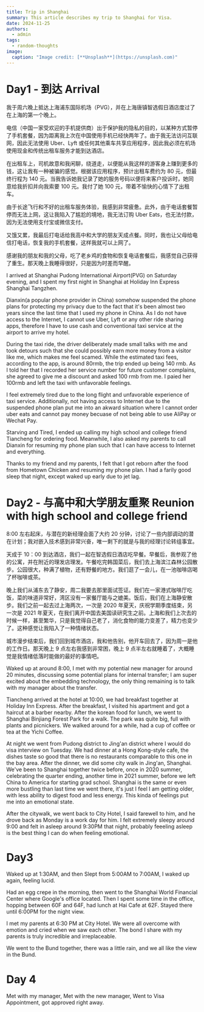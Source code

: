 ```yaml
---
title: Trip in Shanghai
summary: This article describes my trip to Shanghai for Visa.
date: 2024-11-25
authors:
  - admin
tags:
  - random-thoughts
image:
  caption: "Image credit: [**Unsplash**](https://unsplash.com)"
---
```


# Day1 - 到达 Arrival

我于周六晚上抵达上海浦东国际机场（PVG），并在上海唐镇智选假日酒店度过了在上海的第一个晚上。

电信（中国一家受欢迎的手机提供商）出于保护我的隐私的目的，以某种方式暂停了手机套餐，因为距离我上次在中国使用手机已经快两年了。由于我无法访问互联网，因此无法使用 Uber、Lyft 或任何其他乘车共享应用程序，因此我必须在机场使用现金和传统出租车服务才能到达酒店。

在出租车上，司机故意和我闲聊，绕道走，以便能从我这样的游客身上赚到更多的钱，这让我有一种被骗的感觉。根据该应用程序，预计出租车费约为 80 元，但最终行程为 140 元。当我告诉她我记录了她的服务号码以便将来客户投诉时，她同意给我折扣并向我索要 100 元。我付了她 100 元，带着不愉快的心情下了出租车。

由于长途飞行和不好的出租车服务体验，我感到非常疲惫。此外，由于电话套餐暂停而无法上网，这让我陷入了尴尬的境地，我无法订购 Uber Eats，也无法付款，因为无法使用支付宝或微信支付。

又饿又累，我最后打电话给我高中和大学的朋友天成点餐。同时，我也让父母给电信打电话，恢复我的手机套餐，这样我就可以上网了。

感谢我的朋友和我的父母，吃了老乡鸡的食物和恢复电话套餐后，我感觉自己获得了重生。那天晚上我睡得很好，只是因为时差而早醒。

I arrived at Shanghai Pudong International Airport(PVG) on Saturday evening, and I spent my first night in Shanghai at Holiday Inn Express Shanghai Tangzhen.

Dianxin(a popular phone provider in China) somehow suspended the phone plans for protecting my privacy due to the fact that it's been almost two years since the last time that I used my phone in China. As I do not have access to the Internet, I cannot use Uber, Lyft or any other ride sharing apps, therefore I have to use cash and conventional taxi service at the airport to arrive my hotel.

During the taxi ride, the driver deliberately made small talks with me and took detours such that she could possibly earn more money from a visitor like me, which makes me feel scamed. While the estimated taxi fees, according to the app, is around 80rmb, the trip ended up being 140 rmb. As I told her that I recorded her service number for future customer complains, she agreed to give me a discount and asked 100 rmb from me. I paied her 100rmb and left the taxi with unfavorable feelings.

I feel extremely tired due to the long flight and unfavorable experience of taxi service. Additionally, not having access to Internet due to the suspended phone plan put me into an akward situation where I cannot order uber eats and cannot pay money becuase of not being able to use AliPay or Wechat Pay.

Starving and Tired, I ended up calling my high school and college friend Tiancheng for ordering food. Meanwhile, I also asked my parents to call Dianxin for resuming my phone plan such that I can have access to Internet and everything.

Thanks to my friend and my parents, I felt that I got reborn after the food from Hometown Chicken and resuming my phone plan. I had a farily good sleep that night, except waked up early due to jet lag.

# Day2 - 与高中和大学朋友重聚 Reunion with high school and college friend

8:00 左右起床，与潜在的新经理会面了大约 20 分钟，讨论了一些内部调动的潜在计划；我对嵌入技术感到非常兴奋，唯一剩下的就是与我的经理讨论转组事宜。

天成于 10：00 到达酒店，我们一起在智选假日酒店吃早餐。早餐后，我参观了他的公寓，并在附近的理发店理发。午餐吃完韩国菜后，我们去上海滨江森林公园散步。公园很大，种满了植物，还有野餐的地方。我们逛了一会儿，在一池咖啡店喝了杯咖啡或茶。

晚上我们从浦东去了静安，周二我要去那里面试签证。我们在一家港式咖啡厅吃饭，菜的味道非常好，湾区没有一家餐厅能与之媲美。饭后，我们在上海静安散步。我们之前一起去过上海两次，一次是 2020 年夏天，庆祝学期季度结束，另一次是 2021 年夏天，在我们离开中国去美国读研究生之前。上海和我们上次去的时候一样，甚至繁华，只是我觉得自己老了，消化食物的能力变差了，精力也变少了。这种感觉让我陷入了一种情绪状态。

城市漫步结束后，我们回到城市酒店，我和他告别，他开车回去了，因为周一是他的工作日。那天晚上 9 点左右我感到非常困，晚上 9 点半左右就睡着了，大概睡觉是我情绪低落时能做的最好的事情吧。

Waked up at around 8:00, I met with my potential new manager for around 20 minutes, discussing some potential plans for internal transfer; I am super excited about the embedding technology, the only thing remaining is to talk with my manager about the transfer.

Tiancheng arrived at the hotel at 10:00, we had breakfast together at Holiday Inn Express. After the breakfast, I visited his apartment and got a haircut at a barber nearby. After the korean food for lunch, we went to Shanghai Binjiang Forest Park for a walk. The park was quite big, full with plants and picnickers. We walked around for a while, had a cup of coffee or tea at the Yichi Coffee.

At night we went from Pudong district to Jing'an district where I would do visa interview on Tuesday. We had dinner at a Hong Kong-style cafe, the dishes taste so good that there is no restaurants comparable to this one in the bay area. After the dinner, we did some city walk in Jing'an, Shanghai. We've been to Shanghai together twice before, once in 2020 summer, celebrating the quarter ending, another time in 2021 summer, before we left China to America for starting grad school. Shanghai is the same or even more bustling than last time we went there, it's just I feel I am getting older, with less ability to digest food and less energy. This kinda of feelings put me into an emotional state.

After the citywalk, we went back to City Hotel, I said farewell to him, and he drove back as Monday is a work day for him. I felt extremely sleepy around 9:00 and felt in asleep around 9:30PM that night, probably feeeling asleep is the best thing I can do when feeling emotional.

# Day3

Waked up at 1:30AM, and then Slept from 5:00AM to 7:00AM, I waked up again, feeling lucid.

Had an egg crepe in the morning, then went to the Shanghai World Financial Center where Google's office located. Then I spent some time in the office, hopping between 60F and 64F, had lunch at Hai Cafe at 62F. Stayed there until 6:00PM for the night view.

I met my parents at 6:30 PM at City Hotel. We were all overcome with emotion and cried when we saw each other. The bond I share with my parents is truly incredible and irreplaceable.

We went to the Bund together, there was a little rain, and we all like the view in the Bund.

# Day 4

Met with my manager, Met with the new manager, Went to Visa Appointment, got approved right away.
